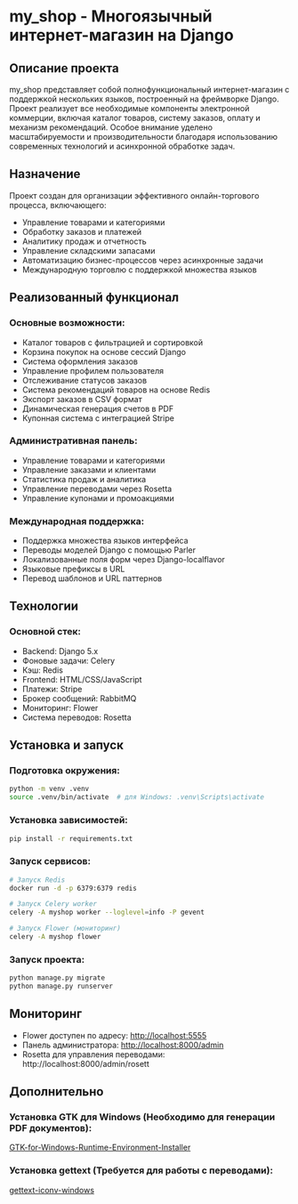 # my_shop - Многоязычный интернет-магазин на Django

## Описание проекта

my_shop представляет собой полнофункциональный интернет-магазин с поддержкой нескольких языков, построенный на фреймворке Django. Проект реализует все необходимые компоненты электронной коммерции, включая каталог товаров, систему заказов, оплату и механизм рекомендаций. Особое внимание уделено масштабируемости и производительности благодаря использованию современных технологий и асинхронной обработке задач.

## Назначение

Проект создан для организации эффективного онлайн-торгового процесса, включающего:

* Управление товарами и категориями
* Обработку заказов и платежей
* Аналитику продаж и отчетность
* Управление складскими запасами
* Автоматизацию бизнес-процессов через асинхронные задачи
* Международную торговлю с поддержкой множества языков

## Реализованный функционал

### Основные возможности:

* Каталог товаров с фильтрацией и сортировкой
* Корзина покупок на основе сессий Django
* Система оформления заказов
* Управление профилем пользователя
* Отслеживание статусов заказов
* Система рекомендаций товаров на основе Redis
* Экспорт заказов в CSV формат
* Динамическая генерация счетов в PDF
* Купонная система с интеграцией Stripe

### Административная панель:

* Управление товарами и категориями
* Управление заказами и клиентами
* Статистика продаж и аналитика
* Управление переводами через Rosetta
* Управление купонами и промоакциями

### Международная поддержка:

* Поддержка множества языков интерфейса
* Переводы моделей Django с помощью Parler
* Локализованные поля форм через Django-localflavor
* Языковые префиксы в URL
* Перевод шаблонов и URL паттернов

## Технологии

### Основной стек:

* Backend: Django 5.x
* Фоновые задачи: Celery
* Кэш: Redis
* Frontend: HTML/CSS/JavaScript
* Платежи: Stripe
* Брокер сообщений: RabbitMQ
* Мониторинг: Flower
* Система переводов: Rosetta

## Установка и запуск

### Подготовка окружения:
```bash
python -m venv .venv
source .venv/bin/activate  # для Windows: .venv\Scripts\activate
```

### Установка зависимостей:
```bash
pip install -r requirements.txt
```

### Запуск сервисов:
```bash
# Запуск Redis
docker run -d -p 6379:6379 redis

# Запуск Celery worker
celery -A myshop worker --loglevel=info -P gevent

# Запуск Flower (мониторинг)
celery -A myshop flower
```

### Запуск проекта:
```bash
python manage.py migrate
python manage.py runserver
```

## Мониторинг
- Flower доступен по адресу: [http://localhost:5555](http://localhost:5555)
- Панель администратора: [http://localhost:8000/admin](http://localhost:8000/admin)
- Rosetta для управления переводами: http://localhost:8000/admin/rosett

## Дополнительно
### Установка GTK для Windows (Необходимо для генерации PDF документов):
[GTK-for-Windows-Runtime-Environment-Installer](https://github.com/tschoonj/GTK-for-Windows-Runtime-Environment-Installer/releases)

### Установка gettext (Требуется для работы с переводами):
[gettext-iconv-windows](https://mlocati.github.io/articles/gettext-iconv-windows.html)
